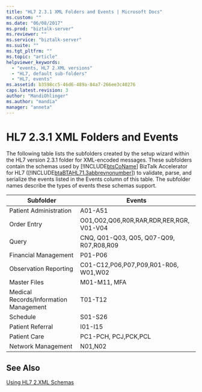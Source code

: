```yaml
---
title: "HL7 2.3.1 XML Folders and Events | Microsoft Docs"
ms.custom: ""
ms.date: "06/08/2017"
ms.prod: "biztalk-server"
ms.reviewer: ""
ms.service: "biztalk-server"
ms.suite: ""
ms.tgt_pltfrm: ""
ms.topic: "article"
helpviewer_keywords: 
  - "events, HL7 2.XML versions"
  - "HL7, default sub-folders"
  - "HL7, events"
ms.assetid: b3598cc5-46d6-489a-84a7-266ee3c40276
caps.latest.revision: 3
author: "MandiOhlinger"
ms.author: "mandia"
manager: "anneta"
---
```

# HL7 2.3.1 XML Folders and Events
The following table lists the subfolders created by the setup wizard within the HL7 version 2.3.1 folder for XML-encoded messages. These subfolders contain the schemas used by [!INCLUDE[btsCoName](../../includes/btsconame-md.md)] BizTalk Accelerator for HL7 ([!INCLUDE[btaBTAHL71.3abbrevnonumber](../../includes/btabtahl71-3abbrevnonumber-md.md)]) to validate, parse, and serialize the events listed in the Events column of this table. The subfolder names describe the types of events these schemas support.  
  
|Subfolder|Events|  
|---------------|------------|  
|Patient Administration|A01-A51|  
|Order Entry|O01,O02,Q06,R0R,RAR,RDR,RER,RGR, V01-V04|  
|Query|CNQ, Q01-Q03, Q05, Q07-Q09, R07,R08,R09|  
|Financial Management|P01-P06|  
|Observation Reporting|C01-C12,P06,P07,P09,R01-R06, W01,W02|  
|Master Files|M01-M11, MFA|  
|Medical Records/Information Management|T01-T12|  
|Schedule|S01-S26|  
|Patient Referral|I01-I15|  
|Patient Care|PC1-PCH, PCJ,PCK,PCL|  
|Network Management|N01,N02|  
  
## See Also  
 [Using HL7 2.XML Schemas](../../adapters-and-accelerators/accelerator-hl7/using-hl7-2-xml-schemas.md)